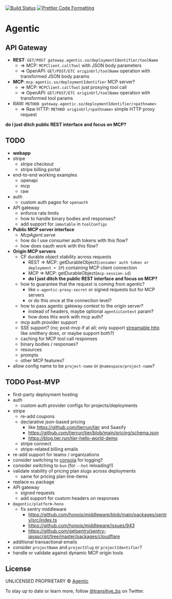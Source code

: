 <p>
  <a href="https://github.com/transitive-bullshit/agentic-platform/actions/workflows/main.yml"><img alt="Build Status" src="https://github.com/transitive-bullshit/agentic-platform/actions/workflows/main.yml/badge.svg" /></a>
  <a href="https://prettier.io"><img alt="Prettier Code Formatting" src="https://img.shields.io/badge/code_style-prettier-brightgreen.svg" /></a>
</p>

# Agentic <!-- omit from toc -->

## API Gateway

- **REST**: `GET/POST gateway.agentic.so/deploymentIdentifier/toolName`
  - => MCP: `MCPClient.callTool` with JSON body parameters
  - => OpenAPI: `GET/POST/ETC originUrl/toolName` operation with transformed JSON body params
- **MCP**: `mcp.agentic.so/deploymentIdentifier` MCP server?
  - => MCP: `MCPClient.callTool` just proxying tool call
  - => OpenAPI: `GET/POST/ETC originUrl/toolName` operation with transformed tool params
- RAW: `METHOD gateway.agentic.so/deploymentIdentifier/<pathname>`
  - => Raw HTTP: `METHOD originUrl/<pathname>` simple HTTP proxy request

**do I just ditch public REST interface and focus on MCP?**

## TODO

- **webapp**
- stripe
  - stripe checkout
  - stripe billing portal
- end-to-end working examples
  - openapi
  - mcp
  - raw
- auth
  - custom auth pages for `openauth`
- API gateway
  - enforce rate limits
  - how to handle binary bodies and responses?
  - add support for `immutable` in `toolConfigs`
- **Public MCP server interface**
  - _McpAgent.serve_
  - how do I use consumer auth tokens with this flow?
  - how does oauth work with this flow?
- **Origin MCP servers**
  - CF durable object stability across requests
    - REST => MCP: getDurableObject(`consumer auth token or deployment + IP`) containing MCP client connection
    - MCP => MCP: getDurableObject(`mcp-session-id`)
    - **do I just ditch the public REST interface and focus on MCP?**
  - how to guarantee that the request is coming from agentic?
    - like `x-agentic-proxy-secret` or signed requests but for MCP servers
    - or do this once at the connection level?
  - how to pass agentic gateway context to the origin server?
    - instead of headers, maybe optional `agenticContext` param?
    - how does this work with mcp auth?
  - mcp auth provider support
  - SSE support? (no; post-mvp if at all; only support [streamable http](https://modelcontextprotocol.io/specification/2025-03-26/basic/transports#streamable-http) like smithery does, or maybe support both?)
  - caching for MCP tool call responses
  - binary bodies / responses?
  - resources
  - prompts
  - other MCP features?
- allow config name to be `project-name` or `@namespace/project-name`?

## TODO Post-MVP

- first-party deployment hosting
- auth
  - custom auth provider configs for projects/deployments
- stripe
  - re-add coupons
  - declarative json-based pricing
    - like https://github.com/tierrun/tier and Saasify
    - https://github.com/tierrun/tier/blob/main/pricing/schema.json
    - https://blog.tier.run/tier-hello-world-demo
  - stripe connect
  - stripe-related billing emails
- re-add support for teams / organizations
- consider switching to [consola](https://github.com/unjs/consola) for logging?
- consider switching to `bun` (for `--hot` reloading!!)
- validate stability of pricing plan slugs across deployments
  - same for pricing plan line-items
- replace `ms` package
- API gateway
  - signed requests
  - add support for custom headers on responses
- `@agentic/platform-hono`
  - fix sentry middleware
    - https://github.com/honojs/middleware/blob/main/packages/sentry/src/index.ts
    - https://github.com/honojs/middleware/issues/943
    - https://github.com/getsentry/sentry-javascript/tree/master/packages/cloudflare
- additional transactional emails
- consider `projectName` and `projectSlug` or `projectIdentifier`?
- handle or validate against dynamic MCP origin tools

## License

UNLICENSED PROPRIETARY © [Agentic](https://x.com/transitive_bs)

To stay up to date or learn more, follow [@transitive_bs](https://x.com/transitive_bs) on Twitter.
